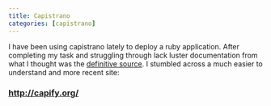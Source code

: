 ```yaml
--- 
title: Capistrano
categories: [capistrano]
---
```

I have been using capistrano lately to deploy a ruby application. After completing my task and struggling through lack luster documentation from what I thought was the [definitive source](http://manuals.rubyonrails.com/read/book/17). I stumbled across a much easier to understand and more recent site: 

### <http://capify.org/>



